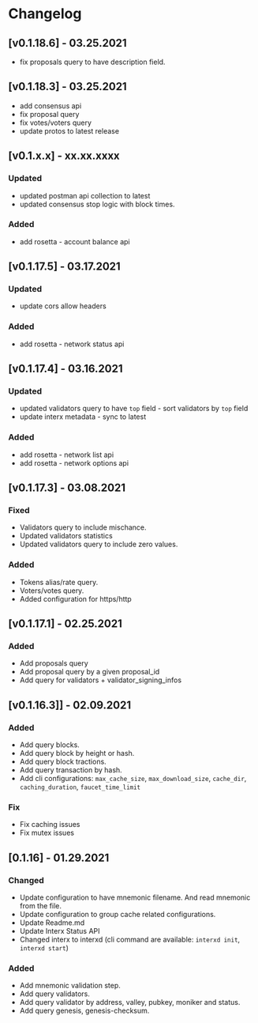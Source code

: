 # Changelog

## [v0.1.18.6] - 03.25.2021

- fix proposals query to have description field.

## [v0.1.18.3] - 03.25.2021

- add consensus api
- fix proposal query
- fix votes/voters query
- update protos to latest release

## [v0.1.x.x] - xx.xx.xxxx

### Updated

- updated postman api collection to latest
- updated consensus stop logic with block times.

### Added

- add rosetta - account balance api

## [v0.1.17.5] - 03.17.2021

### Updated

- update cors allow headers

### Added

- add rosetta - network status api

## [v0.1.17.4] - 03.16.2021

### Updated

- updated validators query to have `top` field - sort validators by `top` field
- update interx metadata - sync to latest

### Added

- add rosetta - network list api
- add rosetta - network options api

## [v0.1.17.3] - 03.08.2021
### Fixed
- Validators query to include mischance.
- Updated validators statistics
- Updated validators query to include zero values.

### Added
- Tokens alias/rate query.
- Voters/votes query.
- Added configuration for https/http

## [v0.1.17.1] - 02.25.2021
### Added
- Add proposals query
- Add proposal query by a given proposal_id
- Add query for validators + validator_signing_infos

## [v0.1.16.3]] - 02.09.2021

### Added

- Add query blocks.
- Add query block by height or hash.
- Add query block tractions.
- Add query transaction by hash.
- Add cli configurations: `max_cache_size`, `max_download_size`, `cache_dir`, `caching_duration`, `faucet_time_limit`

### Fix

- Fix caching issues
- Fix mutex issues

## [0.1.16] - 01.29.2021

### Changed

- Update configuration to have mnemonic filename. And read mnemonic from the file.
- Update configuration to group cache related configurations.
- Update Readme.md
- Update Interx Status API
- Changed interx to interxd (cli command are available: `interxd init`, `interxd start`)

### Added

- Add mnemonic validation step.
- Add query validators.
- Add query validator by address, valley, pubkey, moniker and status.
- Add query genesis, genesis-checksum.
